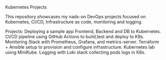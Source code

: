 Kubernetes Projects

This repository showcases my nads-on DevOps projects focused on Kubernetes, CI/CD, Infrastructure as code, monitoring and logging.

Projects:
Deploying a sample app Frontend, Backend and DB to Kubernetes.
CI/CD pipeline using GitHub Actions to build,test and deploy to K8s.
Monitoring Stack with Prometheus, Grafana, and metrics-server.
Terraform + Ansible setup to provision and configure infrastructure.
Kubernetes lab using MiniKube.
Logging with Loki stack collecting pods logs in K8s.
